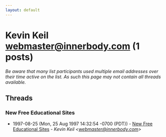 ```yaml
---
layout: default
---
```


# Kevin Keil <webmaster@innerbody.com> (1 posts)

_Be aware that many list participants used multiple email addresses over their time active on the list. As such this page may not contain all threads available._

## Threads

### New Free Educational Sites
+ 1997-08-25 (Mon, 25 Aug 1997 14:32:54 -0700 (PDT)) - [New Free Educational Sites](/archive/1997/08/d0dcdd4bc7f69b4ee244f3b13890f110285b383c15062d9c02299293b7e4e5e7) - _Kevin Keil \<webmaster@innerbody.com\>_

